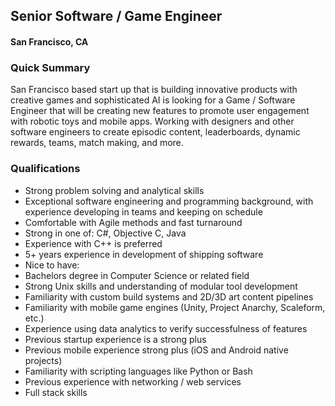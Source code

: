 ## Senior Software / Game Engineer
#### San Francisco, CA

### Quick Summary
San Francisco based start up that is building innovative products with creative games and sophisticated AI is looking for a Game / Software Engineer that will be creating new features to promote user engagement with robotic toys and mobile apps. Working with designers and other software engineers to create episodic content, leaderboards, dynamic rewards, teams, match making, and more.

### Qualifications
+	Strong problem solving and analytical skills
+	Exceptional software engineering and programming background, with experience developing in teams and keeping on schedule
+	Comfortable with Agile methods and fast turnaround
+	Strong in one of: C#, Objective C, Java
+	Experience with C++ is preferred
+	5+ years experience in development of shipping software
+	Nice to have:
   +	Bachelors degree in Computer Science or related field
   +	Strong Unix skills and understanding of modular tool development
   +	Familiarity with custom build systems and 2D/3D art content pipelines
   +	Familiarity with mobile game engines (Unity, Project Anarchy, Scaleform, etc.)
   +	Experience using data analytics to verify successfulness of features
   +	Previous startup experience is a strong plus
   +	Previous mobile experience strong plus (iOS and Android native projects)
   +	Familiarity with scripting languages like Python or Bash
   +	Previous experience with networking / web services
   +	Full stack skills
